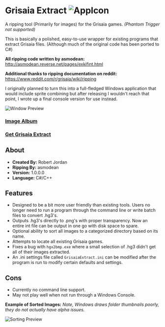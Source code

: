 # Grisaia Extract ![AppIcon](https://i.imgur.com/fDnJLIe.png)

A ripping tool (Primarily for images) for the Grisaia games. *(Phantom Trigger not supported)*

This is basically a polished, easy-to-use wrapper for existing programs that extract Grisaia files. (Although much of the original code has been ported to C#)

**All ripping code written by asmodean:** http://asmodean.reverse.net/pages/exkifint.html

**Additional thanks to ripping documentation on reddit:** https://www.reddit.com/r/grisaia/wiki/ripping

I originally planned to turn this into a full-fledged Windows application that would include sprite combining but after releasing I wouldn't reach that point, I wrote up a final console version for use instead.

![Window Preview](https://i.imgur.com/adjsvrN.png)

### [Image Album](https://imgur.com/a/7xouR3f)

### [Get Grisaia Extract](https://github.com/trigger-death/GrisaiaExtractor/releases/tag/1.0.0.0)

## About

* **Created By:** Robert Jordan
* **Ripping By:** asmodean
* **Version:** 1.0.0.0
* **Language:** C#/C++

## Features

* Designed to be a bit more user friendly than existing tools. Users no longer need to run a program through the command line or write batch files to convert .hg3's.
* Outputs .hg3's directly to .png's with proper transparency. Now an entire int file can be output in one go with disk space to spare.
* Optional ability to sort all images to a categorized directory based on its name.
* Attempts to locate all existing Grisaia games.
* Fixes a bug with `hgx2bmp.exe` where a small selection of .hg3 didn't get all of their images extracted.
* An .ini settings file called `GrisaiaExtract.ini` can be modified after the program is run to modify certain defaults and settings.

## Cons

* Currently no command line support.
* May not play well when not run through a Windows Console.

**Example of Sorted Images:** *Note, Windows draws folder thumbnails poorly, they do not actually have alpha issues.*

![Sorting Preview](https://i.imgur.com/cm07Hzd.png)
